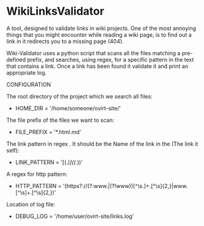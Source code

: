 # WikiLinksValidator
A tool, designed to validate links in wiki projects.
One of the most annoying things that you might encounter while reading a wiki page, is to find out a link in it redirects you to a missing page (404).

Wiki-Validator uses a python script that scans all the files matching a pre-defined prefix,
and searches, using regex, for a specific pattern in the text that contains a link.
Once a link has been found it validate it and print an appropriate log.

CONFIGURATION

The root directory of the project which we search all files:
* HOME_DIR = '/home/someone/ovirt-site/'

The file prefix of the files we want to scan:
* FILE_PREFIX = '*.html.md'

The link pattern in regex [](). It should be the Name of the link in the (The link it self):
* LINK_PATTERN = '\[(.*)\]\((.*)\)'

A regex for http pattern:
* HTTP_PATTERN = '(https?:\/\/(?:www\.|(?!www))[^\s\.]+\.[^\s]{2,}|www\.[^\s]+\.[^\s]{2,})'

Location of log file:
* DEBUG_LOG = '/home/user/ovirt-site/links.log'


